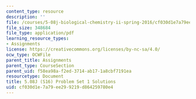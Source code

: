 ```yaml
---
content_type: resource
description: ''
file: /courses/5-08j-biological-chemistry-ii-spring-2016/cf030d1e7a79ee299219d864259780e4_MIT5_08jS16ps1_soln.pdf
file_size: 348684
file_type: application/pdf
learning_resource_types:
- Assignments
license: https://creativecommons.org/licenses/by-nc-sa/4.0/
ocw_type: OCWFile
parent_title: Assignments
parent_type: CourseSection
parent_uid: f58ea98a-f2ed-3714-ab17-1a8cbf7191ea
resourcetype: Document
title: 5.08J (S16) Problem Set 1 Solutions
uid: cf030d1e-7a79-ee29-9219-d864259780e4
---
```

